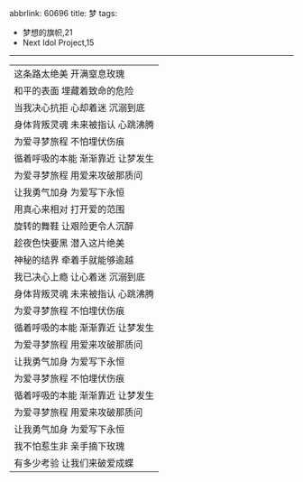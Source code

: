 abbrlink: 60696
title: 梦
tags:
  - 梦想的旗帜,21
  - Next Idol Project,15
---
|      |
|--|
|这条路太绝美 开满窒息玫瑰|
|和平的表面 埋藏着致命的危险|
|当我决心抗拒 心却着迷 沉溺到底|
|身体背叛灵魂 未来被指认 心跳沸腾|
|为爱寻梦旅程 不怕埋伏伤痕|
|循着呼吸的本能 渐渐靠近 让梦发生|
|为爱寻梦旅程 用爱来攻破那质问|
|让我勇气加身 为爱写下永恒|
|用真心来相对 打开爱的范围|
|旋转的舞鞋 让艰险更令人沉醉|
|趁夜色快要黑 潜入这片绝美|
|神秘的结界 牵着手就能够逾越|
|我已决心上瘾 让心着迷 沉溺到底|
|身体背叛灵魂 未来被指认 心跳沸腾|
|为爱寻梦旅程 不怕埋伏伤痕|
|循着呼吸的本能 渐渐靠近 让梦发生|
|为爱寻梦旅程 用爱来攻破那质问|
|让我勇气加身 为爱写下永恒|
|为爱寻梦旅程 不怕埋伏伤痕|
|循着呼吸的本能 渐渐靠近 让梦发生|
|为爱寻梦旅程 用爱来攻破那质问|
|让我勇气加身 为爱写下永恒|
|我不怕惹生非 亲手摘下玫瑰|
|有多少考验 让我们来破爱成蝶|